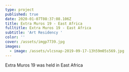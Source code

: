 ```yaml
---
type: project
published: true
date: 2020-01-07T08:37:08.106Z
title: Extra Muros 19 - East Africa
fulltitle: Extra Muros 19 - East Africa
subtitle: 'Art Residency '
color: ''
cover: /assets/imgp7739.jpg
images:
  - image: /assets/vlcsnap-2019-09-17-13h59m05s569.jpg
---
```

Extra Muros 19 was held in East Africa
